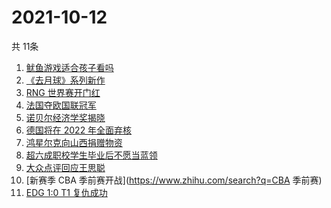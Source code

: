 # 2021-10-12
  共 11条

  <!-- BEGIN -->
  <!-- 最后更新时间:Tue Oct 12 2021 23:10:36 GMT+0000 (Coordinated Universal Time) -->
  1. [鱿鱼游戏适合孩子看吗](https://www.zhihu.com/search?q=鱿鱼游戏)
1. [《去月球》系列新作](https://www.zhihu.com/search?q=影子工厂)
1. [RNG 世界赛开门红](https://www.zhihu.com/search?q=RNG)
1. [法国夺欧国联冠军](https://www.zhihu.com/search?q=欧国联)
1. [诺贝尔经济学奖揭晓](https://www.zhihu.com/search?q=诺贝尔经济学奖)
1. [德国将在 2022 年全面弃核](https://www.zhihu.com/search?q=德国弃核)
1. [鸿星尔克向山西捐赠物资](https://www.zhihu.com/search?q=鸿星尔克)
1. [超六成职校学生毕业后不愿当蓝领](https://www.zhihu.com/search?q=职校毕业生)
1. [大众点评回应王思聪](https://www.zhihu.com/search?q=大众点评)
1. [新赛季 CBA 季前赛开战](https://www.zhihu.com/search?q=CBA 季前赛)
1. [EDG 1:0 T1 复仇成功](https://www.zhihu.com/search?q=EDG)
  <!-- END -->
  